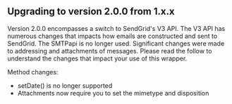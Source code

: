 ## Upgrading to version 2.0.0 from 1.x.x

Version 2.0.0 encompasses a switch to SendGrid's V3 API. The V3 API has
numerous changes that impacts how emails are constructed and sent to SendGrid.
The SMTPapi is no longer used. Significant changes were made to addressing and
attachments of messages. Please read the follow to understand the changes that
impact your use of this wrapper.

Method changes:
  - setDate() is no longer supported
  - Attachments now require you to set the mimetype and disposition